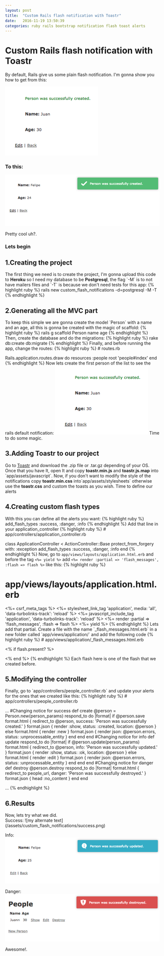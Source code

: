 ```yaml
---
layout: post
title:  "Custom Rails flash notification with Toastr"
date:   2016-11-19 13:50:39
categories: ruby rails bootstrap notification flash toast alerts
---
```

<h1>Custom Rails flash notification with Toastr</h1>

By default, Rails give us some plain flash notification. I'm gonna show you how to get from this:

![my alternate text](/assets/custom_flash_notifications/ugly-noti.png)

<h3>To this: </h3>

![my alternate text](/assets/custom_flash_notifications/success.png)

Pretty cool uh?.
<h3>Lets begin</h3>

<h2>1.Creating the project</h2>
  The first thing we need is to create the project, I'm gonna upload this code to <strong>Heroku</strong> so I need
  my database to be <strong>Postgresql</strong>, the flag `-M` is to not have mailers files and `-T` is because we don't need tests for this app:
{% highlight ruby %}
rails new custom_flash_notifications -d=postgresql -M -T
{% endhighlight %}
<br>
<h2>2.Generating all the MVC part</h2>
  To keep this simple we are gonna create the model `Person` with a name and an age, all this is gonna be
  created with the magic of scaffold:
{% highlight ruby %}
rails g scaffold Person name age
{% endhighlight %}
Then, create the database and do the migrations:
{% highlight ruby %}
rake db:create db:migrate
{% endhighlight %}
Finally, and before running the app, change the routes:
{% highlight ruby %}
# routes.rb

Rails.application.routes.draw do
  resources :people
  root 'people#index'
end
{% endhighlight %}
  Now lets create the first person of the list to see the rails default notification:
  ![my alternate text](/assets/custom_flash_notifications/ugly-noti.png)
  Time to do some magic.
<br>
<h2>3.Adding Toastr to our project </h2>
  Go to <a href='http://codeseven.github.io/toastr/' target='_blank'>Toastr</a> and download the .zip file or .tar.gz depending of your OS. Once that you have It, open It and copy <strong>toastr.min.js</strong> and <strong>toastr.js.map</strong> into `app/assets/javascript`. Now, if you don't want to modify the style of the notifications copy <strong>toastr.min.css</strong> into`app/assets/stylesheets` otherwise use the <strong>toastr.css</strong> and custom the toasts as you wish.
  Time to define our alerts
<br>
<h2>4.Creating custom flash types </h2>
  With this you can define all the alerts you want:
{% highlight ruby %}
add_flash_types :success, :danger, :info
{% endhighlight %}
  Add that line in your application_controller
{% highlight ruby %}
# app/controllers/application_controller.rb

class ApplicationController < ActionController::Base
  protect_from_forgery with: :exception
  add_flash_types :success, :danger, :info
end
{% endhighlight %}
  Now, go to `app/views/layouts/application.html.erb` and before the tag `<%= yield %>` add
  `<%= render :partial => 'flash_messages', :flash => flash %>` like this:
{% highlight ruby %}
# app/views/layouts/application.html.erb

<!DOCTYPE html>
<html>
  <head>
    <title>CustomFlashNotifications</title>
    <%= csrf_meta_tags %>
    <%= stylesheet_link_tag    'application', media: 'all', 'data-turbolinks-track': 'reload' %>
    <%= javascript_include_tag 'application', 'data-turbolinks-track': 'reload' %>
  </head>
  <body>
    <%= render :partial => 'flash_messages', :flash => flash %>
    <%= yield %>
  </body>
</html>
{% endhighlight %}
  Lets add that partial.
  Create a file with the name `_flash_messages.html.erb` in a new folder called `app/views/application/`
  and add the following code
{% highlight ruby %}
# app/views/application/_flash_messages.html.erb

<% if flash.present? %>
  <div id='flash'>
   <script>
     <% if flash[:success] %>
       var $toastContent = $('<span><%= flash[:success] %></span>');
       toastr.success($toastContent)
     <% end %>
     <% if flash[:info] %>
       var $toastContent = $('<span><%= flash[:info] %></span>');
       toastr.info($toastContent)
     <% end %>
     <% if flash[:danger] %>
       var $toastContent = $('<span><%= flash[:danger] %></span>');
       toastr.error($toastContent)
     <% end %>
   </script>
  </div>
<% end %>
{% endhighlight %}
  Each flash here is one of the flash that we created before.
<h2>5.Modifying the controller</h2>
  Finally, go to `app/controllers/people_controller.rb` and update your alerts for the ones that we created like this:
{% highlight ruby %}
# app/controllers/people_controller.rb

...
#Changing notice for success
def create
  @person = Person.new(person_params)
  respond_to do |format|
    if @person.save
      format.html { redirect_to @person, success: 'Person was successfully created.' }
      format.json { render :show, status: :created, location: @person }
    else
      format.html { render :new }
      format.json { render json: @person.errors, status: :unprocessable_entity }
    end
  end
end
#Changing notice for info
def update
  respond_to do |format|
    if @person.update(person_params)
      format.html { redirect_to @person, info: 'Person was successfully updated.' }
      format.json { render :show, status: :ok, location: @person }
    else
      format.html { render :edit }
      format.json { render json: @person.errors, status: :unprocessable_entity }
    end
  end
end
#Changing notice for danger
def destroy
  @person.destroy
  respond_to do |format|
    format.html { redirect_to people_url, danger: 'Person was successfully destroyed.' }
    format.json { head :no_content }
  end
end

...
{% endhighlight %}
<h2>6.Results</h2>
  Now, lets try what we did.<br>
  Success:
  ![my alternate text](/assets/custom_flash_notifications/success.png)

  Info:
  ![my alternate text](/assets/custom_flash_notifications/info.png)

  Danger:
  ![my alternate text](/assets/custom_flash_notifications/danger.png)


  Awesome!.
